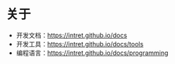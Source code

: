 # 关于

- 开发文档：https://intret.github.io/docs
- 开发工具：https://intret.github.io/docs/tools
- 编程语言：https://intret.github.io/docs/programming


